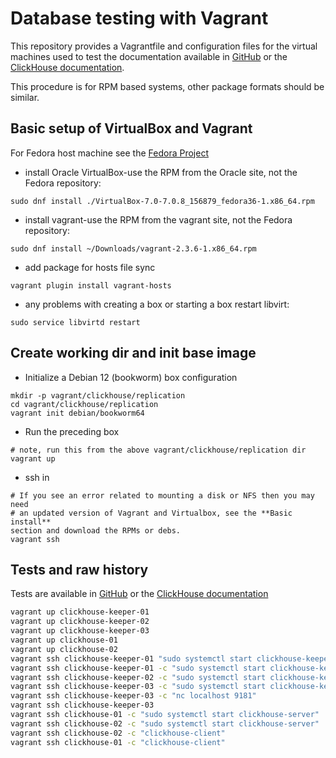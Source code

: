 # Database testing with Vagrant

This repository provides a Vagrantfile and configuration files for the virtual machines
used to test the documentation available in
[GitHub](https://github.com/ClickHouse/clickhouse-docs/blob/71ad1697d196d8f983f0b404c77a75dcf0afaff1/docs/en/deployment-guides/replicated.md#testing)
or the
[ClickHouse documentation](https://clickhouse.com/docs/en/architecture/replication#testing).

This procedure is for RPM based systems, other package formats should be similar.

## Basic setup of VirtualBox and Vagrant

For Fedora host machine see the
[Fedora Project](https://developer.fedoraproject.org/tools/vagrant/vagrant-libvirt.html)

- install Oracle VirtualBox-use the RPM from the Oracle site, not the Fedora repository:

```shell
sudo dnf install ./VirtualBox-7.0-7.0.8_156879_fedora36-1.x86_64.rpm
```

- install vagrant-use the RPM from the vagrant site, not the Fedora repository:

```shell
sudo dnf install ~/Downloads/vagrant-2.3.6-1.x86_64.rpm
```

- add package for hosts file sync

```shell
vagrant plugin install vagrant-hosts
```

- any problems with creating a box or starting a box restart libvirt:

```shell
sudo service libvirtd restart
```

## Create working dir and init base image

- Initialize a Debian 12 (bookworm) box configuration

```shell
mkdir -p vagrant/clickhouse/replication
cd vagrant/clickhouse/replication
vagrant init debian/bookworm64
```

- Run the preceding box

```shell
# note, run this from the above vagrant/clickhouse/replication dir
vagrant up
```

- ssh in

```shell
# If you see an error related to mounting a disk or NFS then you may need
# an updated version of Vagrant and Virtualbox, see the **Basic install**
section and download the RPMs or debs.
vagrant ssh
```

## Tests and raw history

Tests are available in
[GitHub](https://github.com/ClickHouse/clickhouse-docs/blob/71ad1697d196d8f983f0b404c77a75dcf0afaff1/docs/en/deployment-guides/replicated.md#testing)
or the
[ClickHouse documentation](https://clickhouse.com/docs/en/architecture/replication#testing)

```bash
vagrant up clickhouse-keeper-01
vagrant up clickhouse-keeper-02
vagrant up clickhouse-keeper-03
vagrant up clickhouse-01
vagrant up clickhouse-02
vagrant ssh clickhouse-keeper-01 "sudo systemctl start clickhouse-keeper"
vagrant ssh clickhouse-keeper-01 -c "sudo systemctl start clickhouse-keeper"
vagrant ssh clickhouse-keeper-02 -c "sudo systemctl start clickhouse-keeper"
vagrant ssh clickhouse-keeper-03 -c "sudo systemctl start clickhouse-keeper"
vagrant ssh clickhouse-keeper-03 -c "nc localhost 9181"
vagrant ssh clickhouse-keeper-03
vagrant ssh clickhouse-01 -c "sudo systemctl start clickhouse-server"
vagrant ssh clickhouse-02 -c "sudo systemctl start clickhouse-server"
vagrant ssh clickhouse-02 -c "clickhouse-client"
vagrant ssh clickhouse-01 -c "clickhouse-client"
```
